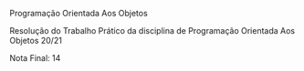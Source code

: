 Programação Orientada Aos Objetos

Resolução do Trabalho Prático da disciplina de Programação Orientada Aos Objetos 20/21

Nota Final: 14
